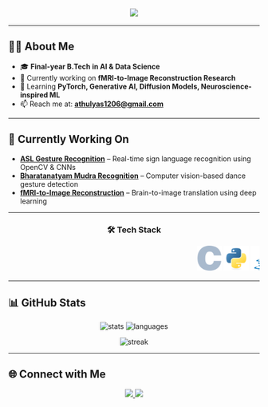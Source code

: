 <!-- Typing Intro -->
<p align="center">
  <a href="https://github.com/athulyas1206">
    <img src="https://readme-typing-svg.herokuapp.com?size=25&duration=6000&pause=1000&color=00AEEF&center=true&vCenter=true&width=700&lines=Hi%2C+I+am+Athulya+S;AI+%26+Data+Science+B.Tech+Final-Year+Student;Exploring+the+Future+with+AI">
  </a>
</p>

---

## 👩‍💻 About Me  
- 🎓 **Final-year B.Tech in AI & Data Science**  
- 🔭 Currently working on **fMRI-to-Image Reconstruction Research**  
- 🌱 Learning **PyTorch, Generative AI, Diffusion Models, Neuroscience-inspired ML**  
- 📫 Reach me at: **athulyas1206@gmail.com**  

---

## 🚀 Currently Working On  
- [**ASL Gesture Recognition**](#) – Real-time sign language recognition using OpenCV & CNNs  
- [**Bharatanatyam Mudra Recognition**](#) – Computer vision-based dance gesture detection   
- [**fMRI-to-Image Reconstruction**](#) – Brain-to-image translation using deep learning  

---

<h3 align="center">🛠 Tech Stack</h3>

<p align="center">
  <marquee behavior="scroll" direction="left" scrollamount="6">
    <img src="https://raw.githubusercontent.com/devicons/devicon/master/icons/c/c-original.svg" alt="C" width="50" height="50"/>
    <img src="https://raw.githubusercontent.com/devicons/devicon/master/icons/python/python-original.svg" alt="Python" width="50" height="50"/>
    <img src="https://raw.githubusercontent.com/devicons/devicon/master/icons/java/java-original.svg" alt="Java" width="50" height="50"/>
    <img src="https://www.vectorlogo.zone/logos/opencv/opencv-icon.svg" alt="OpenCV" width="50" height="50"/>
    <img src="https://upload.wikimedia.org/wikipedia/commons/0/05/Scikit_learn_logo_small.svg" alt="Scikit Learn" width="50" height="50"/>
    <img src="https://www.vectorlogo.zone/logos/tensorflow/tensorflow-icon.svg" alt="TensorFlow" width="50" height="50"/>
    <img src="https://www.vectorlogo.zone/logos/git-scm/git-scm-icon.svg" alt="Git" width="50" height="50"/>
  </marquee>
</p>

---

## 📊 GitHub Stats  
<p align="center">
  <img src="https://github-readme-stats.vercel.app/api?username=athulyas1206&show_icons=true&theme=tokyonight" alt="stats" height="150"/>
  <img src="https://github-readme-stats.vercel.app/api/top-langs/?username=athulyas1206&layout=compact&theme=tokyonight" alt="languages" height="150"/>
</p>

<p align="center">
  <img src="https://streak-stats.demolab.com/?user=athulyas1206&theme=tokyonight" alt="streak" height="150"/>
</p>

---
<!--
## 📈 Activity Graph  
[![Athulya's github activity graph](https://github-readme-activity-graph.vercel.app/graph?username=athulyas1206&theme=react-dark)](https://github.com/ashutosh00710/github-readme-activity-graph)

---
-->
## 🌐 Connect with Me
<p align="center">
  <a href="https://linkedin.com/in/athulyasofficial">
    <img src="https://img.shields.io/badge/LinkedIn-0077B5?style=for-the-badge&logo=linkedin&logoColor=white" height="40">
  </a>
  <a href="mailto:athulyas1206@gmail.com">
    <img src="https://img.shields.io/badge/Email-D14836?style=for-the-badge&logo=gmail&logoColor=white" height="40">
  </a>
</p>

<style>
a img {
  animation: float 2s ease-in-out infinite;
}
@keyframes float {
  0% { transform: translatey(0px); }
  50% { transform: translatey(-5px); }
  100% { transform: translatey(0px); }
}
</style>


